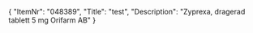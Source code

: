 {
  "ItemNr": "048389",
  "Title": "test",
  "Description": "Zyprexa, dragerad tablett 5 mg Orifarm AB"
}